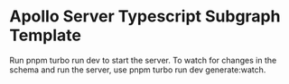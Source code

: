 # Apollo Server Typescript Subgraph Template


Run pnpm turbo run dev to start the server.
To watch for changes in the schema and run the server, use pnpm turbo run dev generate:watch.